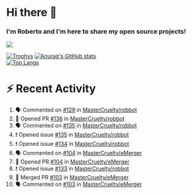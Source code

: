 # Hi there 👋
### I'm Roberto and I'm here to share my open source projects!

<img src="https://komarev.com/ghpvc/?username=mastercruelty&label=Profile views&color=0e75b6"><br>

[![Trophys](https://github-profile-trophy.vercel.app/?username=mastercruelty)](https://github.com/ryo-ma/github-profile-trophy)
[![Anurag's GitHub stats](https://github-readme-stats.vercel.app/api?username=mastercruelty&show_icons=true&theme=tokyonight)](https://github.com/anuraghazra/github-readme-stats)<br>
[![Top Langs](https://github-readme-stats.vercel.app/api/top-langs/?username=mastercruelty&langs_count=10&hide=jupyter%20notebook&exclude_repo=Alarm-project&langs_count=6&layout=compact&theme=tokyonight)](https://github.com/anuraghazra/github-readme-stats)

# :zap: Recent Activity
<!--START_SECTION:activity-->
1. 🗣 Commented on [#129](https://github.com/MasterCruelty/robbot/issues/129) in [MasterCruelty/robbot](https://github.com/MasterCruelty/robbot)
2. 💪 Opened PR [#136](https://github.com/MasterCruelty/robbot/pull/136) in [MasterCruelty/robbot](https://github.com/MasterCruelty/robbot)
3. 🗣 Commented on [#135](https://github.com/MasterCruelty/robbot/issues/135) in [MasterCruelty/robbot](https://github.com/MasterCruelty/robbot)
4. ❗️ Opened issue [#135](https://github.com/MasterCruelty/robbot/issues/135) in [MasterCruelty/robbot](https://github.com/MasterCruelty/robbot)
5. ❗️ Opened issue [#134](https://github.com/MasterCruelty/robbot/issues/134) in [MasterCruelty/robbot](https://github.com/MasterCruelty/robbot)
6. 🗣 Commented on [#104](https://github.com/MasterCruelty/eMerger/issues/104) in [MasterCruelty/eMerger](https://github.com/MasterCruelty/eMerger)
7. 💪 Opened PR [#104](https://github.com/MasterCruelty/eMerger/pull/104) in [MasterCruelty/eMerger](https://github.com/MasterCruelty/eMerger)
8. ❗️ Opened issue [#133](https://github.com/MasterCruelty/robbot/issues/133) in [MasterCruelty/robbot](https://github.com/MasterCruelty/robbot)
9. 🎉 Merged PR [#103](https://github.com/MasterCruelty/eMerger/pull/103) in [MasterCruelty/eMerger](https://github.com/MasterCruelty/eMerger)
10. 🗣 Commented on [#103](https://github.com/MasterCruelty/eMerger/issues/103) in [MasterCruelty/eMerger](https://github.com/MasterCruelty/eMerger)
<!--END_SECTION:activity-->
